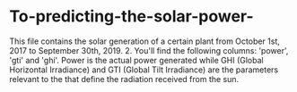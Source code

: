 # To-predicting-the-solar-power-
This file contains the solar generation of a certain plant from October 1st, 2017 to September 30th, 2019. 2. You'll find the following columns: 'power', 'gti' and 'ghi'. Power is the actual power generated while GHI (Global Horizontal Irradiance) and GTI (Global Tilt Irradiance) are the parameters relevant to the that define the radiation received from the sun.
